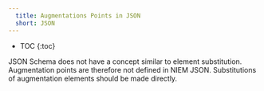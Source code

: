 ```yaml
---
  title: Augmentations Points in JSON
  short: JSON
---
```


- TOC
{:toc}

JSON Schema does not have a concept similar to element substitution.  Augmentation points are therefore not defined in NIEM JSON.  Substitutions of augmentation elements should be made directly.
